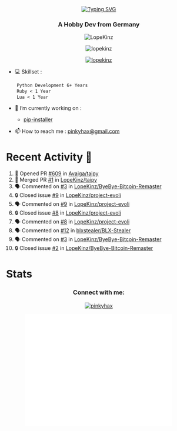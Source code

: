 <div align=center>
<a href="https://git.io/typing-svg"><img src="https://readme-typing-svg.herokuapp.com?font=Fira+Code&pause=1000&center=true&multiline=true&width=435&height=55&lines=Lopekinz;Advanced+Python+Developer" alt="Typing SVG" /></a>
</div>
<h3 align="center">A Hobby Dev from Germany</h3>

<p align="center"> <img src="https://img.shields.io/github/followers/LopeKinz?label=Follow&style=social)](https://github.com/LopeKinz" alt="LopeKinz" /> </p>
<p align="center"> <img src="https://komarev.com/ghpvc/?username=lopekinz&label=Profile%20views&color=0e75b6&style=flat" alt="lopekinz" /> </p>

<p align="center"> <a href="https://github.com/ryo-ma/github-profile-trophy"><img src="https://github-profile-trophy.vercel.app/?username=lopekinz&theme=onedark" alt="lopekinz" /></a> </p>

- 💻 Skillset :
```
    Python Development 6+ Years
    Ruby < 1 Year
    Lua < 1 Year
```
- 🔭 I’m currently working on :
     * [pip-installer](https://www.github.com/LopeKinz/pip-installer)

- 📫 How to reach me : [pinkyhax@gmail.com](mailto:pinkyhax@gmail.com)

# Recent Activity 🎉
<!--START_SECTION:activity-->
1. 💪 Opened PR [#609](https://github.com/Avaiga/taipy/pull/609) in [Avaiga/taipy](https://github.com/Avaiga/taipy)
2. 🎉 Merged PR [#1](https://github.com/LopeKinz/taipy/pull/1) in [LopeKinz/taipy](https://github.com/LopeKinz/taipy)
3. 🗣 Commented on [#3](https://github.com/LopeKinz/ByeBye-Bitcoin-Remaster/issues/3#issuecomment-1746351790) in [LopeKinz/ByeBye-Bitcoin-Remaster](https://github.com/LopeKinz/ByeBye-Bitcoin-Remaster)
4. 🔒 Closed issue [#9](https://github.com/LopeKinz/project-evoli/issues/9) in [LopeKinz/project-evoli](https://github.com/LopeKinz/project-evoli)
5. 🗣 Commented on [#9](https://github.com/LopeKinz/project-evoli/issues/9#issuecomment-1732287229) in [LopeKinz/project-evoli](https://github.com/LopeKinz/project-evoli)
6. 🔒 Closed issue [#8](https://github.com/LopeKinz/project-evoli/issues/8) in [LopeKinz/project-evoli](https://github.com/LopeKinz/project-evoli)
7. 🗣 Commented on [#8](https://github.com/LopeKinz/project-evoli/issues/8#issuecomment-1643718275) in [LopeKinz/project-evoli](https://github.com/LopeKinz/project-evoli)
8. 🗣 Commented on [#12](https://github.com/blxstealer/BLX-Stealer/issues/12#issuecomment-1635278859) in [blxstealer/BLX-Stealer](https://github.com/blxstealer/BLX-Stealer)
9. 🗣 Commented on [#3](https://github.com/LopeKinz/ByeBye-Bitcoin-Remaster/issues/3#issuecomment-1634801511) in [LopeKinz/ByeBye-Bitcoin-Remaster](https://github.com/LopeKinz/ByeBye-Bitcoin-Remaster)
10. 🔒 Closed issue [#2](https://github.com/LopeKinz/ByeBye-Bitcoin-Remaster/issues/2) in [LopeKinz/ByeBye-Bitcoin-Remaster](https://github.com/LopeKinz/ByeBye-Bitcoin-Remaster)
<!--END_SECTION:activity-->


# Stats
<h3 align="center">Connect with me:</h3>
<p align="center">
<a href="https://instagram.com/pinkyhax" target="blank"><img align="center" src="https://raw.githubusercontent.com/rahuldkjain/github-profile-readme-generator/master/src/images/icons/Social/instagram.svg" alt="pinkyhax" height="30" width="40" /></a>
</p>

<p align=center>
  <img align="center" src="/github-metrics.svg" alt="Metrics" width="400">
</p>


